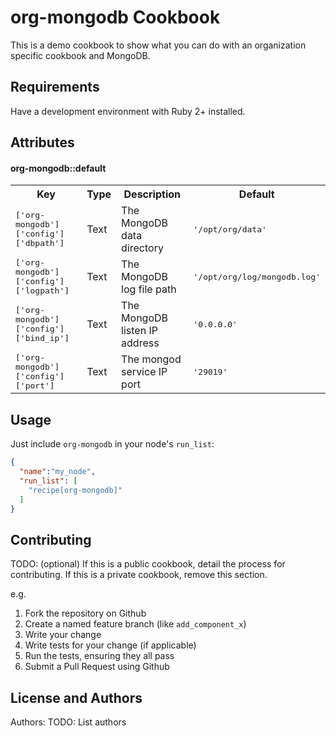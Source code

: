 org-mongodb Cookbook
====================
This is a demo cookbook to show what you can do with an organization specific cookbook and MongoDB.

Requirements
------------
Have a development environment with Ruby 2+ installed.

Attributes
----------

#### org-mongodb::default
<table>
  <tr>
    <th>Key</th>
    <th>Type</th>
    <th>Description</th>
    <th>Default</th>
  </tr>
  <tr>
    <td><tt>['org-mongodb']['config']['dbpath']</tt></td>
    <td>Text</td>
    <td>The MongoDB data directory</td>
    <td><tt>'/opt/org/data'</tt></td>
  </tr>
  <tr>
    <td><tt>['org-mongodb']['config']['logpath']</tt></td>
    <td>Text</td>
    <td>The MongoDB log file path</td>
    <td><tt>'/opt/org/log/mongodb.log'</tt></td>
  </tr>
  <tr>
    <td><tt>['org-mongodb']['config']['bind_ip']</tt></td>
    <td>Text</td>
    <td>The MongoDB listen IP address</td>
    <td><tt>'0.0.0.0'</tt></td>
  </tr>
  <tr>
    <td><tt>['org-mongodb']['config']['port']</tt></td>
    <td>Text</td>
    <td>The mongod service IP port</td>
    <td><tt>'29019'</tt></td>
  </tr>
</table>

Usage
-----
Just include `org-mongodb` in your node's `run_list`:

```json
{
  "name":"my_node",
  "run_list": [
    "recipe[org-mongodb]"
  ]
}
```

Contributing
------------
TODO: (optional) If this is a public cookbook, detail the process for contributing. If this is a private cookbook, remove this section.

e.g.
1. Fork the repository on Github
2. Create a named feature branch (like `add_component_x`)
3. Write your change
4. Write tests for your change (if applicable)
5. Run the tests, ensuring they all pass
6. Submit a Pull Request using Github

License and Authors
-------------------
Authors: TODO: List authors
